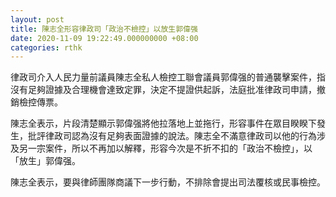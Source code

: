 ```yaml
---
layout: post
title: 陳志全形容律政司「政治不檢控」以放生郭偉强
date: 2020-11-09 19:22:49.000000000 +08:00
categories: rthk
---
```


律政司介入人民力量前議員陳志全私人檢控工聯會議員郭偉强的普通襲擊案件，指沒有足夠證據及合理機會達致定罪，決定不提證供起訴，法庭批准律政司申請，撤銷檢控傳票。

陳志全表示，片段清楚顯示郭偉强將他拉落地上並拖行，形容事件在眾目睽睽下發生，批評律政司認為沒有足夠表面證據的說法。陳志全不滿意律政司以他的行為涉及另一宗案件，所以不再加以解釋，形容今次是不折不扣的「政治不檢控」，以「放生」郭偉强。

陳志全表示，要與律師團隊商議下一步行動，不排除會提出司法覆核或民事檢控。
